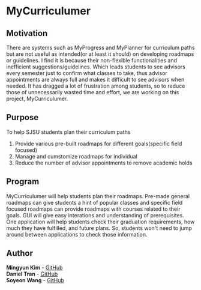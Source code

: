 # MyCurriculumer

## Motivation
There are systems such as MyProgress and MyPlanner for curriculum paths but are not useful as intended(or at least it should) on developing roadmaps or guidelines. I find it is because their non-flexible functionalities and inefficient suggestions/guidelines. Which leads students to see advisors every semester just to confirm what classes to take, thus advisor appointments are always full and makes it difficult to see advisors when needed.
It has dragged a lot of frustration among students, so to reduce those of unnecessarily wasted time and effort, we are working on this project, MyCurriculumer.

## Purpose
To help SJSU students plan their curriculum paths
1. Provide various pre-built roadmaps for different goals(specific field focused)
2. Manage and cumstomize roadmaps for individual
3. Reduce the number of advisor appointments to remove academic holds

## Program
MyCurriculumer will help students plan their roadmaps. Pre-made general roadmaps can give students a hint of popular classes and specific field focused roadmaps can provide roadmaps with courses related to their goals.
GUI will give easy interations and understanding of prerequisites.
One application will help students check their graduation requirements, how much they have fulfilled, and future plans. So, students won't need to jump around between applications to check those information.

## Author
**Mingyun Kim** - [GitHub](https://www.github.com/mikim42)\
**Daniel Tran** - [GitHub](https://www.github.com/danieltran67)\
**Soyeon Wang** - [GitHub](https://www.github.com/SoyeonW)
